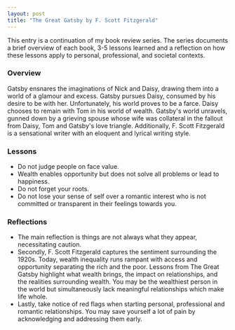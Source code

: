 ```yaml
---
layout: post
title: "The Great Gatsby by F. Scott Fitzgerald"
---
```


This entry is a continuation of my book review series.
The series documents a brief overview of each book,
3-5 lessons learned and a reflection on how these lessons apply to
personal, professional, and societal contexts.

### Overview

Gatsby ensnares the imaginations of Nick and Daisy,
drawing them into a world of a glamour and excess.
Gatsby pursues Daisy, consumed by his desire to be with her.
Unfortunately, his world proves to be a farce.
Daisy chooses to remain with Tom in his world of wealth.
Gatsby's world unravels, gunned down by a grieving spouse whose wife was
collateral in the fallout from Daisy, Tom and Gatsby's love triangle.
Additionally, F. Scott Fitzgerald is a sensational writer with an eloquent and lyrical writing style.

### Lessons

- Do not judge people on face value.
- Wealth enables opportunity but does not solve all problems or lead to happiness.
- Do not forget your roots.
- Do not lose your sense of self over a romantic interest who is not committed or transparent in their feelings towards you.

### Reflections

- The main reflection is things are not always what they appear, necessitating caution.
- Secondly, F. Scott Fitzgerald captures the sentiment surrounding the 1920s.
  Today, wealth inequality runs rampant with access and opportunity separating the rich and the poor.
  Lessons from The Great Gatsby highlight what wealth brings, the impact on relationships, and the realities surrounding wealth.
  You may be the wealthiest person in the world but simultaneously lack meaningful relationships which make life whole.
- Lastly, take notice of red flags when starting personal, professional and romantic relationships.
  You may save yourself a lot of pain by acknowledging and addressing them early.
